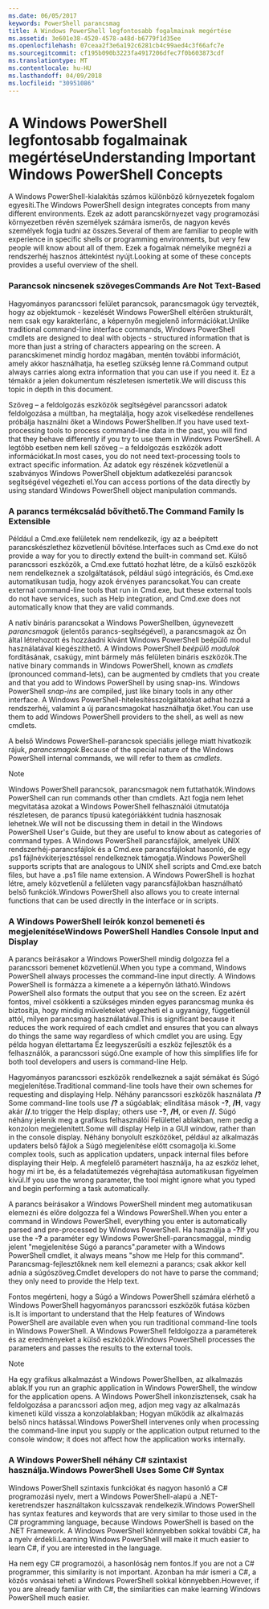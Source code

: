 ```yaml
---
ms.date: 06/05/2017
keywords: PowerShell parancsmag
title: A Windows PowerShell legfontosabb fogalmainak megértése
ms.assetid: 3e601e38-4520-4578-a48d-b6779f1d35ee
ms.openlocfilehash: 07ceaa2f3e6a192c6281cb4c99aed4c3f66afc7e
ms.sourcegitcommit: cf195b090b3223fa4917206dfec7f0b603873cdf
ms.translationtype: MT
ms.contentlocale: hu-HU
ms.lasthandoff: 04/09/2018
ms.locfileid: "30951086"
---
```

# <a name="understanding-important-windows-powershell-concepts"></a><span data-ttu-id="b7191-103">A Windows PowerShell legfontosabb fogalmainak megértése</span><span class="sxs-lookup"><span data-stu-id="b7191-103">Understanding Important Windows PowerShell Concepts</span></span>
<span data-ttu-id="b7191-104">A Windows PowerShell-kialakítás számos különböző környezetek fogalom egyesíti.</span><span class="sxs-lookup"><span data-stu-id="b7191-104">The Windows PowerShell design integrates concepts from many different environments.</span></span> <span data-ttu-id="b7191-105">Ezek az adott parancskörnyezet vagy programozási környezetben révén személyek számára ismerős, de nagyon kevés személyek fogja tudni az összes.</span><span class="sxs-lookup"><span data-stu-id="b7191-105">Several of them are familiar to people with experience in specific shells or programming environments, but very few people will know about all of them.</span></span> <span data-ttu-id="b7191-106">Ezek a fogalmak némelyike megnézi a rendszerhéj hasznos áttekintést nyújt.</span><span class="sxs-lookup"><span data-stu-id="b7191-106">Looking at some of these concepts provides a useful overview of the shell.</span></span>

### <a name="commands-are-not-text-based"></a><span data-ttu-id="b7191-107">Parancsok nincsenek szöveges</span><span class="sxs-lookup"><span data-stu-id="b7191-107">Commands Are Not Text-Based</span></span>
<span data-ttu-id="b7191-108">Hagyományos parancssori felület parancsok, parancsmagok úgy tervezték, hogy az objektumok - kezelését Windows PowerShell eltérően strukturált, nem csak egy karakterlánc, a képernyőn megjelenő információkat.</span><span class="sxs-lookup"><span data-stu-id="b7191-108">Unlike traditional command-line interface commands, Windows PowerShell cmdlets are designed to deal with objects - structured information that is more than just a string of characters appearing on the screen.</span></span> <span data-ttu-id="b7191-109">A parancskimenet mindig hordoz magában, mentén további információt, amely akkor használhatja, ha esetleg szükség lenne rá.</span><span class="sxs-lookup"><span data-stu-id="b7191-109">Command output always carries along extra information that you can use if you need it.</span></span> <span data-ttu-id="b7191-110">Ez a témakör a jelen dokumentum részletesen ismertetik.</span><span class="sxs-lookup"><span data-stu-id="b7191-110">We will discuss this topic in depth in this document.</span></span>

<span data-ttu-id="b7191-111">Szöveg – a feldolgozás eszközök segítségével parancssori adatok feldolgozása a múltban, ha megtalálja, hogy azok viselkedése rendellenes próbálja használni őket a Windows PowerShellben.</span><span class="sxs-lookup"><span data-stu-id="b7191-111">If you have used text-processing tools to process command-line data in the past, you will find that they behave differently if you try to use them in Windows PowerShell.</span></span> <span data-ttu-id="b7191-112">A legtöbb esetben nem kell szöveg – a feldolgozás eszközök adott információkat.</span><span class="sxs-lookup"><span data-stu-id="b7191-112">In most cases, you do not need text-processing tools to extract specific information.</span></span> <span data-ttu-id="b7191-113">Az adatok egy részének közvetlenül a szabványos Windows PowerShell objektum adatkezelési parancsok segítségével végezheti el.</span><span class="sxs-lookup"><span data-stu-id="b7191-113">You can access portions of the data directly by using standard Windows PowerShell object manipulation commands.</span></span>

### <a name="the-command-family-is-extensible"></a><span data-ttu-id="b7191-114">A parancs termékcsalád bővíthető.</span><span class="sxs-lookup"><span data-stu-id="b7191-114">The Command Family Is Extensible</span></span>
<span data-ttu-id="b7191-115">Például a Cmd.exe felületek nem rendelkezik, így az a beépített parancskészlethez közvetlenül bővítése.</span><span class="sxs-lookup"><span data-stu-id="b7191-115">Interfaces such as Cmd.exe do not provide a way for you to directly extend the built-in command set.</span></span> <span data-ttu-id="b7191-116">Külső parancssori eszközök, a Cmd.exe futtató hozhat létre, de a külső eszközök nem rendelkeznek a szolgáltatások, például súgó integrációs, és Cmd.exe automatikusan tudja, hogy azok érvényes parancsokat.</span><span class="sxs-lookup"><span data-stu-id="b7191-116">You can create external command-line tools that run in Cmd.exe, but these external tools do not have services, such as Help integration, and Cmd.exe does not automatically know that they are valid commands.</span></span>

<span data-ttu-id="b7191-117">A natív bináris parancsokat a Windows PowerShellben, úgynevezett *parancsmagok* (jelentős parancs-segítségével), a parancsmagok az Ön által létrehozott és hozzáadni kívánt Windows PowerShell beépülő modul használatával kiegészíthető. A Windows PowerShell *beépülő modulok* fordításának, csakúgy, mint bármely más felületen bináris eszközök.</span><span class="sxs-lookup"><span data-stu-id="b7191-117">The native binary commands in Windows PowerShell, known as *cmdlets* (pronounced command-lets), can be augmented by cmdlets that you create and that you add to Windows PowerShell by using snap-ins. Windows PowerShell *snap-ins* are compiled, just like binary tools in any other interface.</span></span> <span data-ttu-id="b7191-118">A Windows PowerShell-hitelesítésszolgáltatókat adhat hozzá a rendszerhéj, valamint a új parancsmagokat használhatja őket.</span><span class="sxs-lookup"><span data-stu-id="b7191-118">You can use them to add Windows PowerShell providers to the shell, as well as new cmdlets.</span></span>

<span data-ttu-id="b7191-119">A belső Windows PowerShell-parancsok speciális jellege miatt hivatkozik rájuk, *parancsmagok*.</span><span class="sxs-lookup"><span data-stu-id="b7191-119">Because of the special nature of the Windows PowerShell internal commands, we will refer to them as *cmdlets*.</span></span>

> [!NOTE]
> <span data-ttu-id="b7191-120">Windows PowerShell parancsok, parancsmagok nem futtathatók.</span><span class="sxs-lookup"><span data-stu-id="b7191-120">Windows PowerShell can run commands other than cmdlets.</span></span> <span data-ttu-id="b7191-121">Azt fogja nem lehet megvitatása azokat a Windows PowerShell felhasználói útmutatója részletesen, de parancs típusú kategóriákként tudnia hasznosak lehetnek.</span><span class="sxs-lookup"><span data-stu-id="b7191-121">We will not be discussing them in detail in the Windows PowerShell User's Guide, but they are useful to know about as categories of command types.</span></span> <span data-ttu-id="b7191-122">A Windows PowerShell parancsfájlok, amelyek UNIX rendszerhéj-parancsfájlok és a Cmd.exe parancsfájlokat hasonló, de egy .ps1 fájlnévkiterjesztéssel rendelkeznek támogatja.</span><span class="sxs-lookup"><span data-stu-id="b7191-122">Windows PowerShell supports scripts that are analogous to UNIX shell scripts and Cmd.exe batch files, but have a .ps1 file name extension.</span></span> <span data-ttu-id="b7191-123">A Windows PowerShell is hozhat létre, amely közvetlenül a felületen vagy parancsfájlokban használható belső funkciók.</span><span class="sxs-lookup"><span data-stu-id="b7191-123">Windows PowerShell also allows you to create internal functions that can be used directly in the interface or in scripts.</span></span>

### <a name="windows-powershell-handles-console-input-and-display"></a><span data-ttu-id="b7191-124">A Windows PowerShell leírók konzol bemeneti és megjelenítése</span><span class="sxs-lookup"><span data-stu-id="b7191-124">Windows PowerShell Handles Console Input and Display</span></span>
<span data-ttu-id="b7191-125">A parancs beírásakor a Windows PowerShell mindig dolgozza fel a parancssori bemenet közvetlenül.</span><span class="sxs-lookup"><span data-stu-id="b7191-125">When you type a command, Windows PowerShell always processes the command-line input directly.</span></span> <span data-ttu-id="b7191-126">A Windows PowerShell is formázza a kimenete a a képernyőn látható.</span><span class="sxs-lookup"><span data-stu-id="b7191-126">Windows PowerShell also formats the output that you see on the screen.</span></span> <span data-ttu-id="b7191-127">Ez azért fontos, mivel csökkenti a szükséges minden egyes parancsmag munka és biztosítja, hogy mindig műveleteket végezheti el a ugyanúgy, függetlenül attól, milyen parancsmag használatával.</span><span class="sxs-lookup"><span data-stu-id="b7191-127">This is significant because it reduces the work required of each cmdlet and ensures that you can always do things the same way regardless of which cmdlet you are using.</span></span> <span data-ttu-id="b7191-128">Egy példa hogyan élettartama Ez leegyszerűsíti a eszköz fejlesztők és a felhasználók, a parancssori súgó.</span><span class="sxs-lookup"><span data-stu-id="b7191-128">One example of how this simplifies life for both tool developers and users is command-line Help.</span></span>

<span data-ttu-id="b7191-129">Hagyományos parancssori eszközök rendelkeznek a saját sémákat és Súgó megjelenítése.</span><span class="sxs-lookup"><span data-stu-id="b7191-129">Traditional command-line tools have their own schemes for requesting and displaying Help.</span></span> <span data-ttu-id="b7191-130">Néhány parancssori eszközök használata **/?**</span><span class="sxs-lookup"><span data-stu-id="b7191-130">Some command-line tools use **/?**</span></span> <span data-ttu-id="b7191-131">a súgóablak; elindítása mások **-?**, **/H**, vagy akár **//**.</span><span class="sxs-lookup"><span data-stu-id="b7191-131">to trigger the Help display; others use **-?**, **/H**, or even **//**.</span></span> <span data-ttu-id="b7191-132">Súgó néhány jelenik meg a grafikus felhasználói Felülettel ablakban, nem pedig a konzolon megjelenített.</span><span class="sxs-lookup"><span data-stu-id="b7191-132">Some will display Help in a GUI window, rather than in the console display.</span></span> <span data-ttu-id="b7191-133">Néhány bonyolult eszközöket, például az alkalmazás updaters belső fájlok a Súgó megjelenítése előtt csomagolja ki.</span><span class="sxs-lookup"><span data-stu-id="b7191-133">Some complex tools, such as application updaters, unpack internal files before displaying their Help.</span></span> <span data-ttu-id="b7191-134">A megfelelő paramétert használja, ha az eszköz lehet, hogy mi írt be, és a feladatütemezés végrehajtása automatikusan figyelmen kívül.</span><span class="sxs-lookup"><span data-stu-id="b7191-134">If you use the wrong parameter, the tool might ignore what you typed and begin performing a task automatically.</span></span>

<span data-ttu-id="b7191-135">A parancs beírásakor a Windows PowerShell mindent meg automatikusan elemezni és előre dolgozza fel a Windows PowerShell.</span><span class="sxs-lookup"><span data-stu-id="b7191-135">When you enter a command in Windows PowerShell, everything you enter is automatically parsed and pre-processed by Windows PowerShell.</span></span> <span data-ttu-id="b7191-136">Ha használja a **-?**</span><span class="sxs-lookup"><span data-stu-id="b7191-136">If you use the **-?**</span></span> <span data-ttu-id="b7191-137">a paraméter egy Windows PowerShell-parancsmaggal, mindig jelent "megjelenítése Súgó a parancs".</span><span class="sxs-lookup"><span data-stu-id="b7191-137">parameter with a Windows PowerShell cmdlet, it always means "show me Help for this command".</span></span> <span data-ttu-id="b7191-138">Parancsmag-fejlesztőknek nem kell elemezni a parancs; csak akkor kell adnia a súgószöveg.</span><span class="sxs-lookup"><span data-stu-id="b7191-138">Cmdlet developers do not have to parse the command; they only need to provide the Help text.</span></span>

<span data-ttu-id="b7191-139">Fontos megérteni, hogy a Súgó a Windows PowerShell számára elérhető a Windows PowerShell hagyományos parancssori eszközök futása közben is.</span><span class="sxs-lookup"><span data-stu-id="b7191-139">It is important to understand that the Help features of Windows PowerShell are available even when you run traditional command-line tools in Windows PowerShell.</span></span> <span data-ttu-id="b7191-140">A Windows PowerShell feldolgozza a paraméterek és az eredményeket a külső eszközök.</span><span class="sxs-lookup"><span data-stu-id="b7191-140">Windows PowerShell processes the parameters and passes the results to the external tools.</span></span>

> [!NOTE]
> <span data-ttu-id="b7191-141">Ha egy grafikus alkalmazást a Windows PowerShellben, az alkalmazás ablak.</span><span class="sxs-lookup"><span data-stu-id="b7191-141">If you run an graphic application in Windows PowerShell, the window for the application opens.</span></span> <span data-ttu-id="b7191-142">A Windows PowerShell inkonzisztensek, csak ha feldolgozása a parancssori adjon meg, adjon meg vagy az alkalmazás kimeneti küld vissza a konzolablakban; Hogyan működik az alkalmazás belső nincs hatással.</span><span class="sxs-lookup"><span data-stu-id="b7191-142">Windows PowerShell intervenes only when processing the command-line input you supply or the application output returned to the console window; it does not affect how the application works internally.</span></span>

### <a name="windows-powershell-uses-some-c-syntax"></a><span data-ttu-id="b7191-143">A Windows PowerShell néhány C# szintaxist használja.</span><span class="sxs-lookup"><span data-stu-id="b7191-143">Windows PowerShell Uses Some C# Syntax</span></span>
<span data-ttu-id="b7191-144">Windows PowerShell szintaxis funkciókat és nagyon hasonló a C# programozási nyelv, mert a Windows PowerShell-alapú a .NET-keretrendszer használtakon kulcsszavak rendelkezik.</span><span class="sxs-lookup"><span data-stu-id="b7191-144">Windows PowerShell has syntax features and keywords that are very similar to those used in the C# programming language, because Windows PowerShell is based on the .NET Framework.</span></span> <span data-ttu-id="b7191-145">A Windows PowerShell könnyebben sokkal további C#, ha a nyelv érdekli.</span><span class="sxs-lookup"><span data-stu-id="b7191-145">Learning Windows PowerShell will make it much easier to learn C#, if you are interested in the language.</span></span>

<span data-ttu-id="b7191-146">Ha nem egy C# programozói, a hasonlóság nem fontos.</span><span class="sxs-lookup"><span data-stu-id="b7191-146">If you are not a C# programmer, this similarity is not important.</span></span> <span data-ttu-id="b7191-147">Azonban ha már ismeri a C#, a közös vonásai teheti a Windows PowerShell sokkal könnyebben.</span><span class="sxs-lookup"><span data-stu-id="b7191-147">However, if you are already familiar with C#, the similarities can make learning Windows PowerShell much easier.</span></span>